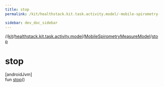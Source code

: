 ```yaml
---
title: stop
permalink: /kit/healthstack.kit.task.activity.model/-mobile-spirometry-measure-model/stop.html

sidebar: dev_doc_sidebar
---
```

//[kit](../../../kit.html)/[healthstack.kit.task.activity.model](../index.html)/[MobileSpirometryMeasureModel](index.html)/[stop](stop.html)



# stop



[androidJvm]\
fun [stop](stop.html)()




